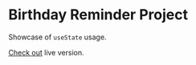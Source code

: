 # Birthday Reminder Project

Showcase of `useState` usage.

[Check out](https://competent-lichterman-59f1b3.netlify.app/) live version.
